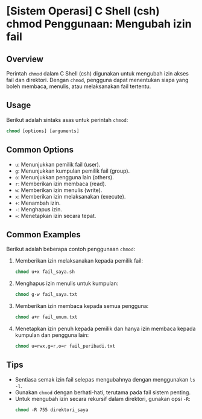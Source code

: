 # [Sistem Operasi] C Shell (csh) chmod Penggunaan: Mengubah izin fail

## Overview
Perintah `chmod` dalam C Shell (csh) digunakan untuk mengubah izin akses fail dan direktori. Dengan `chmod`, pengguna dapat menentukan siapa yang boleh membaca, menulis, atau melaksanakan fail tertentu.

## Usage
Berikut adalah sintaks asas untuk perintah `chmod`:

```csh
chmod [options] [arguments]
```

## Common Options
- `u`: Menunjukkan pemilik fail (user).
- `g`: Menunjukkan kumpulan pemilik fail (group).
- `o`: Menunjukkan pengguna lain (others).
- `r`: Memberikan izin membaca (read).
- `w`: Memberikan izin menulis (write).
- `x`: Memberikan izin melaksanakan (execute).
- `+`: Menambah izin.
- `-`: Menghapus izin.
- `=`: Menetapkan izin secara tepat.

## Common Examples
Berikut adalah beberapa contoh penggunaan `chmod`:

1. Memberikan izin melaksanakan kepada pemilik fail:
   ```csh
   chmod u+x fail_saya.sh
   ```

2. Menghapus izin menulis untuk kumpulan:
   ```csh
   chmod g-w fail_saya.txt
   ```

3. Memberikan izin membaca kepada semua pengguna:
   ```csh
   chmod a+r fail_umum.txt
   ```

4. Menetapkan izin penuh kepada pemilik dan hanya izin membaca kepada kumpulan dan pengguna lain:
   ```csh
   chmod u=rwx,g=r,o=r fail_peribadi.txt
   ```

## Tips
- Sentiasa semak izin fail selepas mengubahnya dengan menggunakan `ls -l`.
- Gunakan `chmod` dengan berhati-hati, terutama pada fail sistem penting.
- Untuk mengubah izin secara rekursif dalam direktori, gunakan opsi `-R`:
  ```csh
  chmod -R 755 direktori_saya
  ```